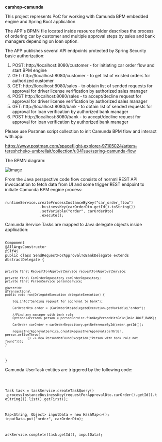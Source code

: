 <b>carshop-camunda</b>

This project represents PoC for working with Camunda BPM embedded engine and Spring Boot application. 

The APP's BPMN file located inside resource folder describes the process of ordering car by customer 
and multiple approval steps by sales and bank managers depending on loan option.

The APP publishes several API endpoints protected by Spring Security basic authorization:

1. POST: http://localhost:8080/customer - for initiating car order flow and start BPM engine
2. GET: http://localhost:8080/customer - to get list of existed orders for authorized customer
3. GET: http://localhost:8080/sales - to obtain list of sended requests for approval for driver license verification by authorized sales manager
4. POST http://localhost:8080/sales - to accept/decline request for approval for driver license verification by authorized sales manager
5. GET: http://localhost:8080/bank - to obtain list of sended requests for approval for loan verification by authorized bank manager
4. POST http://localhost:8080/bank - to accept/decline request for approval for loan verification by authorized bank manager

Please use Postman script collection to init Camunda BPM flow and interact with app:

https://www.postman.com/spaceflight-explorer-97105024/artem-tereshcheko-umbrellait/collection/u041sue/spring-camunda-flow

The BPMN diagram:
   
![image](https://github.com/user-attachments/assets/dd80a1cb-9fac-4ddd-ac45-78e6a2ea4f0d)

From the Java perspective code flow consists of nornml REST API invocacation to fetch data from UI and some trigger REST endpoint to initiate 
Camunda BPM engine process:

<code>
runtimeService.createProcessInstanceByKey("car_order_flow")
                .businessKey(carOrderDto.getId().toString())
                .setVariable("order", carOrderDto)
                .execute();
</code>

Camunda Service Tasks are mapped to Java delegate objects inside application:

<code>
Component
@AllArgsConstructor
@Slf4j
public class SendRequestForApprovalToBankDelegate extends AbstractDelegate {

    private final RequestForApprovalService requestForApprovalService;

    private final CarOrderRepository carOrderRepository;
    private final PersonService personService;

    @Override
    @Transactional
    public void run(DelegateExecution delegateExecution) {

        log.info("Sending request for approval to bank");

        CarOrderDto order = (CarOrderDto)delegateExecution.getVariable("order");

        //Find any manager with bank role
        Optional<Person> person = personService.findAnyPersonWithRole(Role.ROLE_BANK);

        CarOrder carOrder = carOrderRepository.getReferenceById(order.getId());

        requestForApprovalService.createRequestForApproval(carOrder, person.orElseThrow(
                () -> new PersonNotFoundException("Person with bank role not found")));
    }
}
</code>

Camunda UserTask entities are triggered by the following code:

<code>

 Task task = taskService.createTaskQuery()
                .processInstanceBusinessKey(requestForApprovalDto.carOrder().getId().toString()).list().getFirst();

Map<String, Object> inputData = new HashMap<>();
inputData.put("order", carOrderDto);

askService.complete(task.getId(), inputData);

</code>

